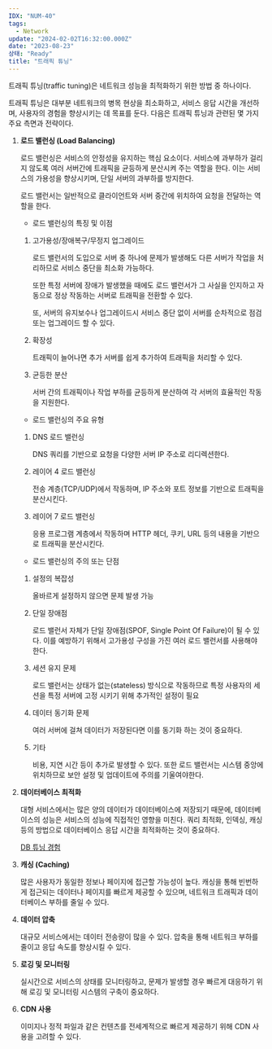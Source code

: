 ```yaml
---
IDX: "NUM-40"
tags:
  - Network
update: "2024-02-02T16:32:00.000Z"
date: "2023-08-23"
상태: "Ready"
title: "트래픽 튜닝"
---
```

트래픽 튜닝(traffic tuning)은 네트워크 성능을 최적화하기 위한 방법 중 하나이다.

트래픽 튜닝은 대부분 네트워크의 병목 현상을 최소화하고, 서비스 응답 시간을 개선하며, 사용자의 경험을 향상시키는 데 목표를 둔다. 다음은 트래픽 튜닝과 관련된 몇 가지 주요 측면과 전략이다.

1. **로드 밸런싱 (Load Balancing)**

    로드 밸런싱은 서비스의 안정성을 유지하는 핵심 요소이다. 서비스에 과부하가 걸리지 않도록 여러 서버간에 트래픽을 균등하게 분산시켜 주는 역할을 한다. 이는 서비스의 가용성을 향상시키며, 단일 서버의 과부하를 방지한다.

    로드 밸런서는 일반적으로 클라이언트와 서버 중간에 위치하여 요청을 전달하는 역할을 한다. 

    - 로드 밸런싱의 특징 및 이점

    1. 고가용성/장애복구/무정지 업그레이드

        로드 밸런서의 도입으로 서버 중 하나에 문제가 발생해도 다른 서버가 작업을 처리하므로 서비스 중단을 최소화 가능하다. 

        또한 특정 서버에 장애가 발생했을 때에도 로드 밸런서가 그 사실을 인지하고 자동으로 정상 작동하는 서버로 트래픽을 전환할 수 있다. 

        또, 서버의 유지보수나 업그레이드시 서비스 중단 없이 서버를 순차적으로 점검 또는 업그레이드 할 수 있다. 

    1. 확장성

        트래픽이 늘어나면 추가 서버를 쉽게 추가하여 트래픽을 처리할 수 있다. 

    1. 균등한 분산

        서버 간의 트래픽이나 작업 부하를 균등하게 분산하여 각 서버의 효율적인 작동을 지원한다. 

    - 로드 밸런싱의 주요 유형

    1. DNS 로드 밸런싱

        DNS 쿼리를 기반으로 요청을 다양한 서버 IP 주소로 리디렉션한다. 

    1. 레이어 4 로드 밸런싱

        전송 계층(TCP/UDP)에서 작동하며, IP 주소와 포트 정보를 기반으로 트래픽을 분산시킨다. 

    1. 레이어 7 로드 밸런싱

        응용 프로그램 계층에서 작동하며 HTTP 헤더, 쿠키, URL 등의 내용을 기반으로 트래픽을 분산시킨다. 

    - 로드 밸런싱의 주의 또는 단점

    1. 설정의 복잡성

        올바르게 설정하지 않으면 문제 발생 가능

    1. 단일 장애점

        로드 밸런서 자체가 단일 장애점(SPOF, Single Point Of Failure)이 될 수 있다. 이를 예방하기 위해서 고가용성 구성을 가진 여러 로드 밸런서를 사용해야 한다. 

    1. 세션 유지 문제

        로드 밸런서는 상태가 없는(stateless) 방식으로 작동하므로 특정 사용자의 세션을 특정 서버에 고정 시키기 위해 추가적인 설정이 필요

    1. 데이터 동기화 문제

        여러 서버에 걸쳐 데이터가 저장된다면 이를 동기화 하는 것이 중요하다. 

    1. 기타

        비용, 지연 시간 등이 추가로 발생할 수 있다. 또한 로드 밸런서는 시스템 중앙에 위치하므로 보안 설정 및 업데이트에 주의를 기울여야한다. 

1. **데이터베이스 최적화**

    대형 서비스에서는 많은 양의 데이터가 데이터베이스에 저장되기 때문에, 데이터베이스의 성능은 서비스의 성능에 직접적인 영향을 미친다. 쿼리 최적화, 인덱싱, 캐싱 등의 방법으로 데이터베이스 응답 시간을 최적화하는 것이 중요하다.

    [DB 튜닝 경험](https://sharknia.github.io/DB-튜닝-경험)  

1. **캐싱 (Caching)**

    많은 사용자가 동일한 정보나 페이지에 접근할 가능성이 높다. 캐싱을 통해 빈번하게 접근되는 데이터나 페이지를 빠르게 제공할 수 있으며, 네트워크 트래픽과 데이터베이스 부하를 줄일 수 있다.

1. **데이터 압축**

    대규모 서비스에서는 데이터 전송량이 많을 수 있다. 압축을 통해 네트워크 부하를 줄이고 응답 속도를 향상시킬 수 있다.

1. **로깅 및 모니터링**

    실시간으로 서비스의 상태를 모니터링하고, 문제가 발생할 경우 빠르게 대응하기 위해 로깅 및 모니터링 시스템의 구축이 중요하다.

1. **CDN 사용**

    이미지나 정적 파일과 같은 컨텐츠를 전세계적으로 빠르게 제공하기 위해 CDN 사용을 고려할 수 있다.

    

